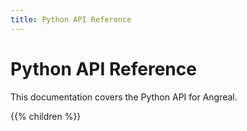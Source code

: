 ```yaml
---
title: Python API Reference
---
```


# Python API Reference

This documentation covers the Python API for Angreal.

{{% children %}}
